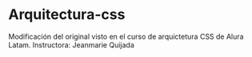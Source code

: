 # Arquitectura-css

Modificación del original visto en el curso de arquictetura CSS de Alura Latam. 
Instructora: Jeanmarie Quijada



